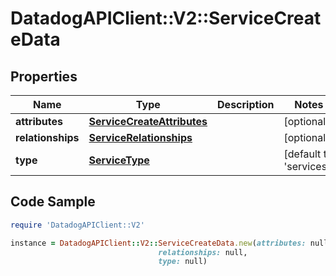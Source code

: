# DatadogAPIClient::V2::ServiceCreateData

## Properties

Name | Type | Description | Notes
------------ | ------------- | ------------- | -------------
**attributes** | [**ServiceCreateAttributes**](ServiceCreateAttributes.md) |  | [optional] 
**relationships** | [**ServiceRelationships**](ServiceRelationships.md) |  | [optional] 
**type** | [**ServiceType**](ServiceType.md) |  | [default to &#39;services&#39;]

## Code Sample

```ruby
require 'DatadogAPIClient::V2'

instance = DatadogAPIClient::V2::ServiceCreateData.new(attributes: null,
                                 relationships: null,
                                 type: null)
```



